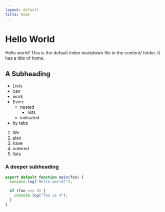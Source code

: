 ```yaml
---
layout: default
title: Home
---
```


# Hello World

Hello world! This is the default index markdown file in the content/ folder. It has a title of home.

## A Subheading

- Lists
- can
- work
- Even:
  - nested
    - lists
  - indicated
- by tabs

1. We
2. also
3. have
4. ordered
5. lists

### A deeper subheading

```js
export default function main(foo) {
  console.log("Hello world!");

  if (foo === 4) {
    console.log("foo is 4");
  }
}
```
